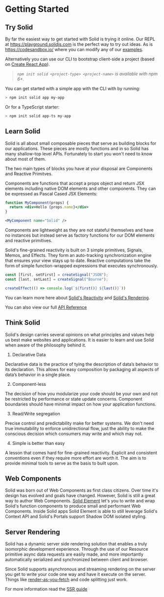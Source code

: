 # Getting Started

## Try Solid

By far the easiest way to get started with Solid is trying it online. Our REPL at https://playground.solidjs.com is the perfect way to try out ideas. As is https://codesandbox.io/ where you can modify any of our [examples](../resources/examples.md).

Alternatively you can use our CLI to bootstrap client-side a project (based on [Create React App](https://github.com/facebook/create-react-app)).

> _`npm init solid <project-type> <project-name>` is available with npm 6+._

You can get started with a simple app with the CLI with by running:

```sh
> npm init solid app my-app
```

Or for a TypeScript starter:

```sh
> npm init solid app-ts my-app
```

## Learn Solid

Solid is all about small composable pieces that serve as building blocks for our applications. These pieces are mostly functions and in so Solid has many shallow-top level APIs. Fortunately to start you won't need to know about most of them.

The two main types of blocks you have at your disposal are Components and Reactive Primitves.

Components are functions that accept a props object and return JSX elements including native DOM elements and other components. They can be expressed as Pascal Cased JSX Elements:

```jsx
function MyComponent(props) {
  return <div>Hello {props.name}</div>
}

<MyComponent name="Solid" />
```

Components are lightweight as they are not stateful themselves and have no instances but instead serve as factory functions for our DOM elements and reactive primitives.

Solid's fine-grained reactivity is built on 3 simple primitives, Signals, Memos, and Effects. They form an auto-tracking synchronization engine that ensures your view stays up to date. Reactive computations take the form of simple function-wrapped expressions that executes synchronously.

```js
const [first, setFirst] = createSignal("JSON");
const [last, setLast] = createSignal("Bourne");

createEffect(() => console.log(`${first()} ${last()}`))
```

You can learn more here about [Solid's Reactivity](reactivity.md) and [Solid's Rendering](rendering.md).

You can also view our full [API Reference](../api.md)

## Think Solid

Solid's design carries several opinions on what principles and values help us best make websites and applications. It is easier to learn and use Solid when aware of the philosophy behind it.

1. Declarative Data

Declarative data is the practice of tying the description of data’s behavior to its declaration. This allows for easy composition by packaging all aspects of data’s behavior in a single place.

2. Component-less

The decision of how you modularize your code should be your own and not be restricted by performance or state update concerns. Component boundaries should have minimal impact on how your application functions.

3. Read/Write segregation

Precise control and predictability make for better systems. We don't need true immutability to enforce unidirectional flow, just the ability to make the conscious decision which consumers may write and which may not.

4. Simple is better than easy

A lesson that comes hard for fine-grained reactivity. Explicit and consistent conventions even if they require more effort are worth it. The aim is to provide minimal tools to serve as the basis to built upon.

## Web Components

Solid was born out of Web Components as first class citizens. Over time it's design has evolved and goals have changed. However, Solid is still a great way to author Web Components. [Solid Element](https://github.com/solidui/solid/tree/main/packages/solid-element) let's you to write and wrap Solid's function components to produce small and performant Web Components. Inside Solid apps Solid Element is able to still leverage Solid's Context API and Solid's Portals support Shadow DOM isolated styling.

## Server Rendering

Solid has a dynamic server side rendering solution that enables a truly isomorphic development experience. Through the use of our Resource primitive async data requests are easily made, and more importantly automatically serialized and synchronized between client and browser.

Since Solid supports asynchronous and streaming rendering on the server you get to write your code one way and have it execute on the server. Things like [render-as-you-fetch](https://reactjs.org/docs/concurrent-mode-suspense.html#approach-3-render-as-you-fetch-using-suspense) and code splitting just work.

For more information read the [SSR guide](./server.md)
